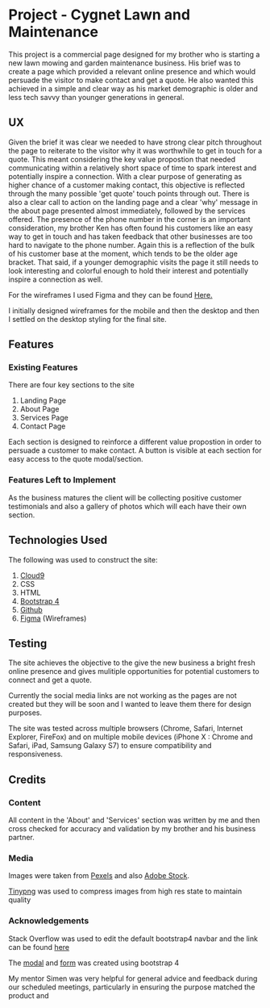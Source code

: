 
# Project - Cygnet Lawn and Maintenance

This project is a commercial page designed for my brother who is starting a new lawn mowing and garden maintenance business.
His brief was to create a page which provided a relevant online presence and which would persuade the visitor to make contact and get a quote.
He also wanted this achieved in a simple and clear way as his market demographic is older and less tech savvy than younger generations in general.

## UX

Given the brief it was clear we needed to have strong clear pitch throughout the page to reiterate to the visitor why it was worthwhile to get in touch for a quote.
This meant considering the key value propostion that needed communicating within a relatively short space of time to spark interest and potentially inspire a connection.
With a clear purpose of generating as higher chance of a customer making contact, this objective is reflected through the many possible 'get quote' touch points
through out.  There is also a clear call to action on the landing page and a clear 'why' message in the about page presented almost immediately, followed by the services offered.
The presence of the phone number in the corner is an important consideration, my brother Ken has often found his customers like an easy way to get in touch and has taken feedback that other businesses are too hard to navigate to the phone number.
Again this is a reflection of the bulk of his customer base at the moment, which tends to be the older age bracket.  That said, if a younger demographic visits the page it still needs
to look interesting and colorful enough to hold their interest and potentially inspire a connection as well.

For the wireframes I used Figma and they can be found [Here.](https://www.figma.com/file/TFhKUFZm6Jwh3Q1qq7ujJ9hu/Explore?node-id=18%3A162)

I initially designed wireframes for the mobile and then the desktop and then I settled on the desktop styling for the final site.


## Features

### Existing Features

There are four key sections to the site

1.  Landing Page
2.  About Page
3.  Services Page
4.  Contact Page

Each section is designed to reinforce a different value propostion in order to persuade a customer to make contact.  A button is visible at each section for easy access to the quote modal/section.

### Features Left to Implement

As the business matures the client will be collecting positive customer testimonials and also a gallery of photos which will each have their own section.


## Technologies Used

The following was used to construct the site:

1. [Cloud9](https://c9.io/login)
2. CSS
3. HTML
4. [Bootstrap 4](https://getbootstrap.com/)
5. [Github](https://github.com/)
6. [Figma](https://www.figma.com) (Wireframes)

## Testing

The site achieves the objective to the give the new business a bright fresh online presence and gives mulitiple opportunities for potential customers to connect and get a quote.

Currently the social media links are not working as the pages are not created but they will be soon and I wanted to leave them there for design purposes.

The site was tested across multiple browsers (Chrome, Safari, Internet Explorer, FireFox) and on multiple mobile devices (iPhone X : Chrome and Safari, iPad, Samsung Galaxy S7) to ensure compatibility and responsiveness.

## Credits 

### Content

All content in the 'About' and 'Services' section was written by me and then cross checked for accuracy and validation by my brother and his business partner.

### Media

Images were taken from [Pexels](https://www.pexels.com/) and also [Adobe Stock](https://stock.adobe.com/ie/).  

[Tinypng](https://tinypng.com/) was used to compress images from high res state to maintain quality


### Acknowledgements

Stack Overflow was used to edit the default bootstrap4 navbar and the link can be found [here](https://stackoverflow.com/questions/42586729/bootstrap-4-change-hamburger-toggler-color)

The [modal](https://getbootstrap.com/docs/4.3/components/modal/) and [form](https://getbootstrap.com/docs/4.3/components/forms/) was created using bootstrap 4

My mentor Simen was very helpful for general advice and feedback during our scheduled meetings, particularly in ensuring the purpose matched the product and 